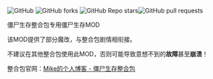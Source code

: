 ![GitHub](https://img.shields.io/github/license/mike-brown8/zombie-survival-mod#style=flat) ![GitHub forks](https://img.shields.io/github/forks/mike-brown8/zombie-survival-mod) ![GitHub Repo stars](https://img.shields.io/github/stars/mike-brown8/zombie-survival-mod)![GitHub pull requests](https://img.shields.io/github/issues-pr/mike-brown8/zombie-survival-mod)

僵尸生存整合包专用僵尸生存MOD

该MOD提供了部分魔改，与整合包剧情相衔接。

不建议在其他整合包使用此MOD，否则可能导致意想不到的**故障**甚至**崩溃**！

整合包官网：[Mike的个人博客 - 僵尸生存整合包](https://mike-brown8.github.io/2022/02-12/%E5%83%B5%E5%B0%B8%E7%94%9F%E5%AD%98/)
